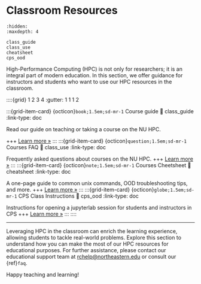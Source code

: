 # Classroom Resources
```{toctree}
:hidden:
:maxdepth: 4

class_guide
class_use
cheatsheet
cps_ood
```

High-Performance Computing (HPC) is not only for researchers; it is an integral part of modern education. In this section, we offer guidance for instructors and students who want to use our HPC resources in the classroom.

::::{grid} 1 2 3 4
:gutter: 1 1 1 2


:::{grid-item-card} {octicon}`book;1.5em;sd-mr-1` Course guide
:link: class_guide
:link-type: doc

Read our guide on teaching or taking a course on the NU HPC.

+++
[Learn more »](class_guide)
:::
:::{grid-item-card} {octicon}`question;1.5em;sd-mr-1` Courses FAQ
:link: class_use
:link-type: doc

Frequently asked questions about courses on the NU HPC.
+++
[Learn more »](class_use)
:::
:::{grid-item-card} {octicon}`note;1.5em;sd-mr-1` Courses Cheetsheet
:link: cheatsheet
:link-type: doc

A one-page guide to common unix commands, OOD troubleshooting tips, and more.
+++
[Learn more »](cheatsheet)
:::
:::{grid-item-card} {octicon}`globe;1.5em;sd-mr-1` CPS Class Instructions
:link: cps_ood
:link-type: doc

Instructions for opening a jupyterlab session for students and instructors in CPS
+++
[Learn more »](cps_ood)
:::
::::

---
Leveraging HPC in the classroom can enrich the learning experience, allowing students to tackle real-world problems. Explore this section to understand how you can make the most of our HPC resources for educational purposes. For further assistance, please contact our educational support team at <rchelp@northeastern.edu> or consult our {ref}`faq`.

Happy teaching and learning!
